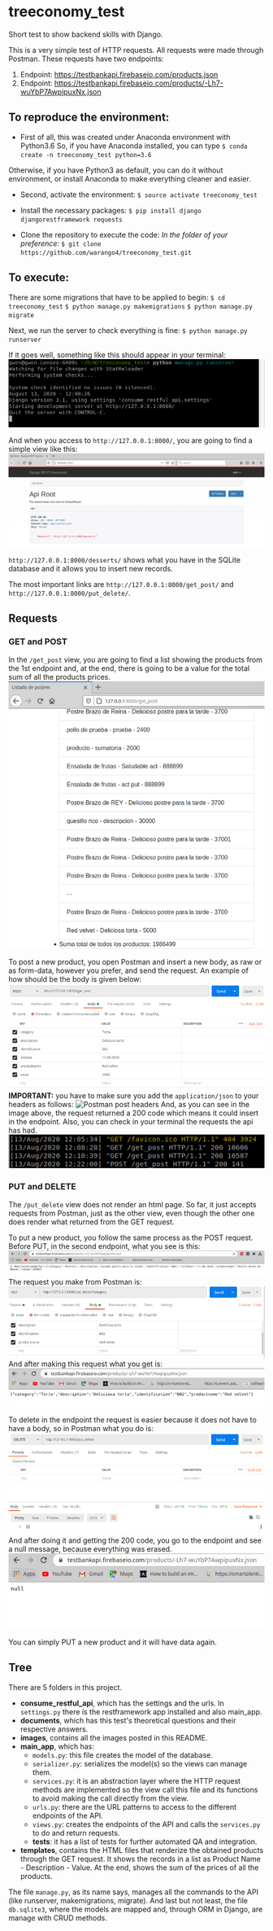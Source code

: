 # treeconomy_test
Short test to show backend skills with Django.

This is a very simple test of HTTP requests. All requests were made through Postman. These requests have two endpoints:
1. Endpoint: https://testbankapi.firebaseio.com/products.json
2. Endpoint: https://testbankapi.firebaseio.com/products/-Lh7-wuYbP7AwpipuxNx.json

## To reproduce the environment:

- First of all, this was created under Anaconda environment with Python3.6
So, if you have Anaconda installed, you can type
`$ conda create -n treeconomy_test python=3.6`

Otherwise, if you have Python3 as default, you can do it without environment, or install Anaconda to make everything cleaner and easier.

- Second, activate the environment:
`$ source activate treeconomy_test`

- Install the necessary packages:
`$ pip install django djangorestframework requests`

- Clone the repository to execute the code:
*In the folder of your preference:*
`$ git clone https://github.com/warango4/treeconomy_test.git`

## To execute:
There are some migrations that have to be applied to begin:
`$ cd treeconomy_test`
`$ python manage.py makemigrations`
`$ python manage.py migrate`

Next, we run the server to check everything is fine:
`$ python manage.py runserver`

If it goes well, something like this should appear in your terminal:
![Server running](/images/server_running.png)

And when you access to `http://127.0.0.1:8000/`, you are going to find a simple view like this:
![Home view](/images/home_view.png)

`http://127.0.0.1:8000/desserts/` shows what you have in the SQLite database and it allows you to insert new records. 

The most important links are `http://127.0.0.1:8000/get_post/` and `http://127.0.0.1:8000/put_delete/`.

## Requests

### GET and POST

In the `/get_post` view, you are going to find a list showing the products from the 1st endpoint and, at the end, there is going to be a value for the total sum of all the products prices. 
![Get post requests](/images/get_post.png)

To post a new product, you open Postman and insert a new body, as raw or as form-data, however you prefer, and send the request.
An example of how should be the body is given below:
![Postman post](/images/post_postman.png)
**IMPORTANT:** you have to make sure you add the `application/json` to your headers as follows:
![Postman post headers](/images/post_header_postman.png)
And, as you can see in the image above, the request returned a 200 code which means it could insert in the endpoint. 
Also, you can check in your terminal the requests the api has had.
![Requests terminal](/images/requests_terminal.png)

### PUT and DELETE

The `/put_delete` view does not render an html page. So far, it just accepts requests from Postman, just as the other view, even though the other one does render what returned from the GET request.

To put a new product, you follow the same process as the POST request.
Before PUT, in the second endpoint, what you see is this:
![Before PUT](/images/before_put.png)
The request you make from Postman is:
![PUT Postman](/images/put_postman.png)
And after making this request what you get is:
![After PUT](/images/after_put.png)

To delete in the endpoint the request is easier because it does not have to have a body, so in Postman what you do is:
![Postman delete](/images/delete_postman.png)
And after doing it and getting the 200 code, you go to the endpoint and see a null message, because everything was erased. 
![After DELETE](images/after_delete.png)

You can simply PUT a new product and it will have data again.

## Tree
There are 5 folders in this project.
- **consume_restful_api**, which has the settings and the urls. In `settings.py` there is the restframework app installed and also main_app.
- **documents**, which has this test's theoretical questions and their respective answers.
- **images**, contains all the images posted in this README.
- **main_app**, which has:
    * `models.py`: this file creates the model of the database.
    * `serializer.py`: serializes the model(s) so the views can manage them.
    * `services.py`: it is an abstraction layer where the HTTP request methods are implemented so the view call this file and its functions to avoid making the call directly from the view.
    * `urls.py`: there are the URL patterns to access to the different endpoints of the API.
    * `views.py`: creates the endpoints of the API and calls the `services.py` to do and return requests.
    - **tests**: it has a list of tests for further automated QA and integration. 
- **templates**, contains the HTML files that renderize the obtained products through the GET request. It shows the records in a list as Product Name - Description - Value. At the end, shows the sum of the prices of all the products. 

The file `manage.py`, as its name says, manages all the commands to the API (like runserver, makemigrations, migrate).
And last but not least, the file `db.sqlite3`, where the models are mapped and, through ORM in Django, are manage with CRUD methods.
